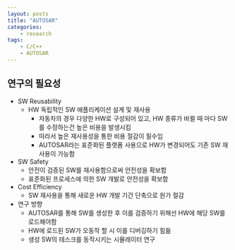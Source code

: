 ```yaml
---
layout: posts
title: "AUTOSAR"
categories:
    - research
tags: 
    - C/C++
    - AUTOSAR
---
```


## 연구의 필요성

- SW Reusability
  - HW 독립적인 SW 애플리케이션 설계 및 재사용
    - 자동차의 경우 다양한 HW로 구성되어 있고, HW 종류가 바뀔 때 마다 SW를 수정하는건 높은 비용을 발생시킴
    - 따라서 높은 재사용성을 통한 비용 절감이 필수임
    - AUTOSAR라는 표준화된 플랫폼 사용으로 HW가 변경되어도 기존 SW 재사용이 가능함
- SW Safety
  - 안전이 검증된 SW를 재사용함으로써 안전성을 확보함
  - 표준화된 프로세스에 의한 SW 개발로 안전성을 확보함
- Cost Efficiency
  - SW 재사용을 통해 새로운 HW 개발 기간 단축으로 원가 절감
- 연구 방향
  - AUTOSAR를 통해 SW를 생성한 후 이를 검증하기 위해선 HW에 해당 SW를 로드해야함
  - HW에 로드된 SW가 오동작 할 시 이를 디버깅하기 힘듦
  - 생성 SW의 테스크를 동작시키는 시뮬레이터 연구






